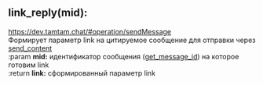 ## link_reply(mid):
https://dev.tamtam.chat/#operation/sendMessage  
Формирует параметр link на цитируемое сообщение для отправки через [send_content](send_content.md)  
:param **mid:** идентификатор сообщения ([get_message_id](get_message_id.md)) на которое готовим link  
:return **link:** сформированный параметр link  